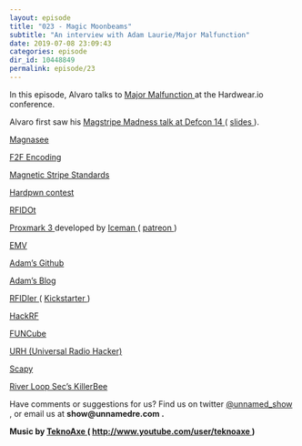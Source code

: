 ```yaml
---
layout: episode
title: "023 - Magic Moonbeams"
subtitle: "An interview with Adam Laurie/Major Malfunction"
date: 2019-07-08 23:09:43
categories: episode
dir_id: 10448849
permalink: episode/23
---
```

<p>
 In this episode, Alvaro talks to
 <a href="https://twitter.com/rfidiot">
  Major Malfunction
 </a>
 at the Hardwear.io conference.
</p>
<p>
 Alvaro first saw his
 <a href="https://youtu.be/ITihB1c3dHw">
  Magstripe Madness talk at Defcon 14
 </a>
 (
 <a href="http://www.alcrypto.co.uk/magstripe/magstripe-defcon-2006-final.pdf">
  slides
 </a>
 ).
</p>
<p>
 <a href="https://en.wikipedia.org/wiki/Magnasee">
  Magnasee
 </a>
</p>
<p>
 <a href="https://en.wikipedia.org/wiki/Differential_Manchester_encoding">
  F2F Encoding
 </a>
</p>
<p>
 <a href="https://www.magtek.com/content/documentationfiles/d99800004.pdf">
  Magnetic Stripe Standards
 </a>
</p>
<p>
 <a href="https://www.hardwear.io/usa-2019/ctf.php">
  Hardpwn contest
 </a>
</p>
<p>
 <a href="http://www.rfidiot.org/">
  RFIDOt
 </a>
</p>
<p>
 <a href="https://proxmark.com/">
  Proxmark 3
 </a>
 developed by
 <a href="https://github.com/iceman1001">
  Iceman
 </a>
 (
 <a href="https://www.patreon.com/iceman1001">
  patreon
 </a>
 )
</p>
<p>
 <a href="https://en.wikipedia.org/wiki/EMV">
  EMV
 </a>
</p>
<p>
 <a href="https://github.com/AdamLaurie">
  Adam’s Github
 </a>
</p>
<p>
 <a href="http://adamsblog.rfidiot.org/">
  Adam’s Blog
 </a>
</p>
<p>
 <a href="https://github.com/AdamLaurie/RFIDler">
  RFIDler
 </a>
 (
 <a href="https://www.kickstarter.com/projects/1708444109/rfidler-a-software-defined-rfid-reader-writer-emul">
  Kickstarter
 </a>
 )
</p>
<p>
 <a href="https://greatscottgadgets.com/hackrf/">
  HackRF
 </a>
</p>
<p>
 <a href="http://www.funcubedongle.com/">
  FUNCube
 </a>
</p>
<p>
 <a href="https://github.com/jopohl/urh">
  URH (Universal Radio Hacker)
 </a>
</p>
<p>
 <a href="https://scapy.net/">
  Scapy
 </a>
</p>
<p>
 <a href="https://www.riverloopsecurity.com/projects/killerbee/">
  River Loop Sec’s KillerBee
 </a>
</p>
<p>
</p>
<p>
 Have comments or suggestions for us? Find us on twitter
 <a href="https://twitter.com/unnamed_show">
  @unnamed_show
 </a>
 , or email us at
 <strong>
  show@unnamedre.com
 </strong>
 <strong>
  .
 </strong>
</p>
<p>
 <strong>
  Music by
 </strong>
 <a href="http://www.teknoaxe.com/">
  <strong>
   TeknoAxe
  </strong>
 </a>
 <strong>
  (
 </strong>
 <a href="http://www.youtube.com/user/teknoaxe">
  <strong>
   http://www.youtube.com/user/teknoaxe
  </strong>
 </a>
 <strong>
  )
 </strong>
</p>
